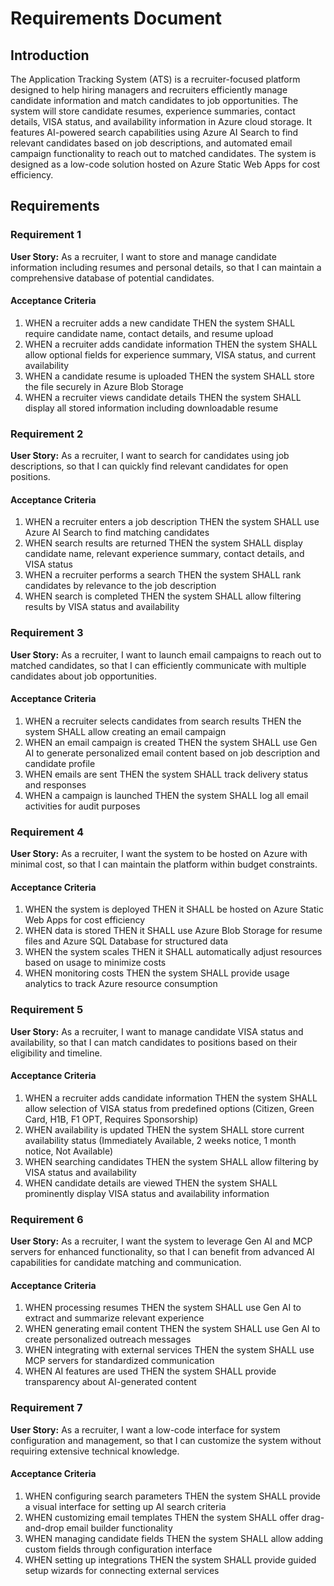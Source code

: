 # Requirements Document

## Introduction

The Application Tracking System (ATS) is a recruiter-focused platform designed to help hiring managers and recruiters efficiently manage candidate information and match candidates to job opportunities. The system will store candidate resumes, experience summaries, contact details, VISA status, and availability information in Azure cloud storage. It features AI-powered search capabilities using Azure AI Search to find relevant candidates based on job descriptions, and automated email campaign functionality to reach out to matched candidates. The system is designed as a low-code solution hosted on Azure Static Web Apps for cost efficiency.

## Requirements

### Requirement 1

**User Story:** As a recruiter, I want to store and manage candidate information including resumes and personal details, so that I can maintain a comprehensive database of potential candidates.

#### Acceptance Criteria

1. WHEN a recruiter adds a new candidate THEN the system SHALL require candidate name, contact details, and resume upload
2. WHEN a recruiter adds candidate information THEN the system SHALL allow optional fields for experience summary, VISA status, and current availability
3. WHEN a candidate resume is uploaded THEN the system SHALL store the file securely in Azure Blob Storage
4. WHEN a recruiter views candidate details THEN the system SHALL display all stored information including downloadable resume

### Requirement 2

**User Story:** As a recruiter, I want to search for candidates using job descriptions, so that I can quickly find relevant candidates for open positions.

#### Acceptance Criteria

1. WHEN a recruiter enters a job description THEN the system SHALL use Azure AI Search to find matching candidates
2. WHEN search results are returned THEN the system SHALL display candidate name, relevant experience summary, contact details, and VISA status
3. WHEN a recruiter performs a search THEN the system SHALL rank candidates by relevance to the job description
4. WHEN search is completed THEN the system SHALL allow filtering results by VISA status and availability

### Requirement 3

**User Story:** As a recruiter, I want to launch email campaigns to reach out to matched candidates, so that I can efficiently communicate with multiple candidates about job opportunities.

#### Acceptance Criteria

1. WHEN a recruiter selects candidates from search results THEN the system SHALL allow creating an email campaign
2. WHEN an email campaign is created THEN the system SHALL use Gen AI to generate personalized email content based on job description and candidate profile
3. WHEN emails are sent THEN the system SHALL track delivery status and responses
4. WHEN a campaign is launched THEN the system SHALL log all email activities for audit purposes

### Requirement 4

**User Story:** As a recruiter, I want the system to be hosted on Azure with minimal cost, so that I can maintain the platform within budget constraints.

#### Acceptance Criteria

1. WHEN the system is deployed THEN it SHALL be hosted on Azure Static Web Apps for cost efficiency
2. WHEN data is stored THEN it SHALL use Azure Blob Storage for resume files and Azure SQL Database for structured data
3. WHEN the system scales THEN it SHALL automatically adjust resources based on usage to minimize costs
4. WHEN monitoring costs THEN the system SHALL provide usage analytics to track Azure resource consumption

### Requirement 5

**User Story:** As a recruiter, I want to manage candidate VISA status and availability, so that I can match candidates to positions based on their eligibility and timeline.

#### Acceptance Criteria

1. WHEN a recruiter adds candidate information THEN the system SHALL allow selection of VISA status from predefined options (Citizen, Green Card, H1B, F1 OPT, Requires Sponsorship)
2. WHEN availability is updated THEN the system SHALL store current availability status (Immediately Available, 2 weeks notice, 1 month notice, Not Available)
3. WHEN searching candidates THEN the system SHALL allow filtering by VISA status and availability
4. WHEN candidate details are viewed THEN the system SHALL prominently display VISA status and availability information

### Requirement 6

**User Story:** As a recruiter, I want the system to leverage Gen AI and MCP servers for enhanced functionality, so that I can benefit from advanced AI capabilities for candidate matching and communication.

#### Acceptance Criteria

1. WHEN processing resumes THEN the system SHALL use Gen AI to extract and summarize relevant experience
2. WHEN generating email content THEN the system SHALL use Gen AI to create personalized outreach messages
3. WHEN integrating with external services THEN the system SHALL use MCP servers for standardized communication
4. WHEN AI features are used THEN the system SHALL provide transparency about AI-generated content

### Requirement 7

**User Story:** As a recruiter, I want a low-code interface for system configuration and management, so that I can customize the system without requiring extensive technical knowledge.

#### Acceptance Criteria

1. WHEN configuring search parameters THEN the system SHALL provide a visual interface for setting up AI search criteria
2. WHEN customizing email templates THEN the system SHALL offer drag-and-drop email builder functionality
3. WHEN managing candidate fields THEN the system SHALL allow adding custom fields through configuration interface
4. WHEN setting up integrations THEN the system SHALL provide guided setup wizards for connecting external services